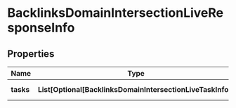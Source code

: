 # BacklinksDomainIntersectionLiveResponseInfo


## Properties

| Name | Type | Description | Notes |
|------------ | ------------- | ------------- | -------------|
**tasks** | **List[Optional[BacklinksDomainIntersectionLiveTaskInfo]]** | array of tasks |[optional]|